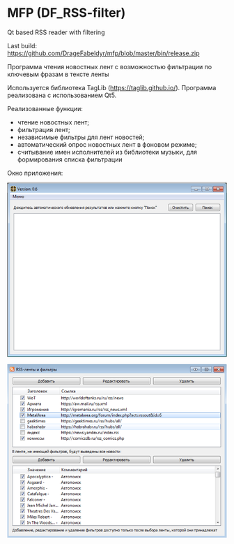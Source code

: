 # MFP (DF_RSS-filter)
Qt based RSS reader with filtering 

Last build: https://github.com/DrageFabeldyr/mfp/blob/master/bin/release.zip

Программа чтения новостных лент с возможностью фильтрации по ключевым фразам в тексте ленты

Используется библиотека TagLib (https://taglib.github.io/). Программа реализована с использованием Qt5.

Реализованные функции:
- чтение новостных лент;
- фильтрация лент;
- независимые фильтры для лент новостей;
- автоматический опрос новостных лент в фоновом режиме;
- считывание имен исполнителей из библиотеки музыки, для формирования списка фильтрации

Окно приложения:

![Screenshot 01](https://github.com/DrageFabeldyr/mfp/blob/master/img/pic1.PNG)

![Screenshot 02](https://github.com/DrageFabeldyr/mfp/blob/master/img/pic2.png)

